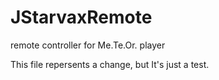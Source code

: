 # JStarvaxRemote
remote controller for Me.Te.Or. player

This file repersents a change, but It's just a test.
